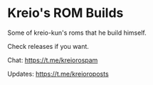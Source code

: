 # Kreio's ROM Builds
Some of kreio-kun's roms that he build himself.

Check releases if you want.

Chat: https://t.me/kreiorospam

Updates: https://t.me/kreioroposts
